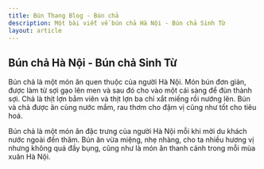 ```yaml
---
title: Bún Thang Blog - Bún chả
description: Một bài viết về bún chả Hà Nội - Bún chả Sinh Từ
layout: article
---
```


## Bún chả Hà Nội - Bún chả Sinh Từ

Bún chả là một món ăn quen thuộc của người Hà Nội. Món bún đơn giản, được làm từ sợi gạo lên men
và sau đó cho vào một cái sàng để đùn thành sợi. Chả là thịt lợn bằm viên và thịt lợn ba chỉ xắt
miếng rồi nướng lên. Bún và chả được ăn cùng nước mắm, rau thơm cho đậm vị cũng như tốt cho tiêu
hoá.

Bún chả là một món ăn đặc trưng của người Hà Nội mỗi khi mời du khách nước ngoài đến thăm. Bún ăn
vừa miệng, nhẹ nhàng, cho ta nhiều hương vị nhưng không quá đầy bụng, cũng như là món ăn thanh cảnh
trong mỗi mùa xuân Hà Nội.
